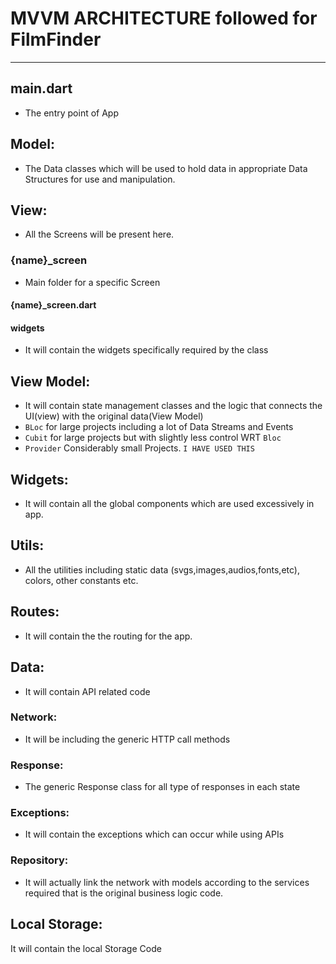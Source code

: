 # MVVM ARCHITECTURE followed for FilmFinder

---

## main.dart

- The entry point of App

## Model:

- The Data classes which will be used to hold data in appropriate Data Structures for use and manipulation.

## View:

- All the Screens will be present here.

### {name}\_screen

- Main folder for a specific Screen

#### {name}\_screen.dart

#### widgets

- It will contain the widgets specifically required by the class

## View Model:

- It will contain state management classes and the logic that connects the UI(view) with the original data(View Model)
- `BLoc` for large projects including a lot of Data Streams and Events
- `Cubit` for large projects but with slightly less control WRT `Bloc`
- `Provider` Considerably small Projects. `I HAVE USED THIS`

## Widgets:

- It will contain all the global components which are used excessively in app.

## Utils:

- All the utilities including static data (svgs,images,audios,fonts,etc), colors, other constants etc.

## Routes:

- It will contain the the routing for the app.

## Data:

- It will contain API related code

### Network:

- It will be including the generic HTTP call methods

### Response:

- The generic Response class for all type of responses in each state

### Exceptions:

- It will contain the exceptions which can occur while using APIs

### Repository:

- It will actually link the network with models according to the services required that is the original business logic code.

## Local Storage:

It will contain the local Storage Code
